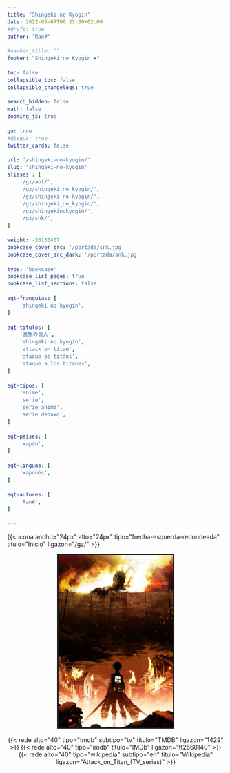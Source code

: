 ```yaml
---
title: "Shingeki no Kyogin"
date: 2022-05-07T00:27:00+02:00
#draft: true
author: 'Ran#'

#navbar_title: ""
footer: "Shingeki no Kyogin ❤️"

toc: false
collapsible_toc: false
collapsible_changelogs: true

search_hidden: false
math: false
zooming_js: true

ga: true
#disqus: true
twitter_cards: false

url: '/shingeki-no-kyogin/'
slug: 'shingeki-no-kyogin'
aliases : [
    '/gz/aot/',
    '/gz/shingeki no kyogin/',
    '/gz/shingeki-no-kyogin/',
    '/gz/shingeki_no_kyogin/',
    '/gz/shingekinokyogin/',
    '/gz/snk/',
]

weight: -20130407
bookcase_cover_src: '/portada/snk.jpg'
bookcase_cover_src_dark: '/portada/snk.jpg'

type: 'bookcase'
bookcase_list_pages: true
bookcase_list_sections: false

eqt-franquias: [
    'shingeki no kyogin',
]

eqt-titulos: [
    '進撃の巨人',
    'shingeki no kyogin',
    'attack on titan',
    'ataque ós titáns',
    'ataque a los titanes',
]

eqt-tipos: [
    'anime',
    'serie',
    'serie anime',
    'serie debuxo',
]

eqt-paises: [
    'xapón',
]

eqt-linguas: [
    'xaponés',
]

eqt-autores: [
    'Ran#',
]

---
```


{{< icona ancho="24px" alto="24px" tipo="frecha-esquerda-redondeada" titulo="Inicio" ligazon="/gz/" >}}

<div style="text-align: center">
<img style="border: 3px solid currentColor" height=400 title="Shingeki no Kyogin" alt="Shingeki no Kyogin" src="/portada/snk.jpg">

{{< rede alto="40" tipo="tmdb" subtipo="tv" titulo="TMDB" ligazon="1429" >}}
{{< rede alto="40" tipo="imdb" titulo="IMDb" ligazon="tt2560140" >}}
{{< rede alto="40" tipo="wikipedia" subtipo="en" titulo="Wikipedia" ligazon="Attack_on_Titan_(TV_series)" >}}
</div>
